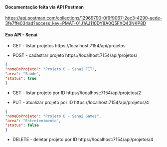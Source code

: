 #### Documentação feita via API Postman 

https://api.postman.com/collections/12969790-0f9f9067-2ec3-4290-aede-3fe7ffe034ad?access_key=PMAT-01J1AJ110DY8A0Q5FXQ43NKP8D

#### Exo API - Senai

- GET - listar projetos
https://localhost:7154/api/projetos
 

- POST - cadastrar projeto
https://localhost:7154/api/projetos/

```JSON
{
"nomeDoProjeto": "Projeto D - Senai FIT",
"area": "Saúde",
"status": true
}
```


- GET - listar projeto por ID
https://localhost:7154/api/projetos/2


- PUT - atualizar projeto por ID
https://localhost:7154/api/projetos/4

```JSON
{
"nomeDoProjeto": "Projeto D - Senai Games",
"area": "Entretenimento",
"status": false
}
```

- DELETE - deletar projeto por ID
https://localhost:7154/api/projetos/4